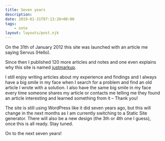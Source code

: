 ```yaml
---
title: Seven years
description: 
date: 2019-01-31T07:13:20+00:00
tags:
    - note
layout: layouts/post.njk
---
```


On the 31th of January 2012 this site was launched with an article me saying Servus (Hello).

Since then I published 120 more articles and notes and one even explains why this site is named [justmarkup](https://justmarkup.com/log/2018/11/just-markup/).

I still enjoy writing articles about my experience and findings and I always have a big smile in my face when I search for a problem and find an old article I wrote with a solution. I also have the same big smile in my face every time someone shares my article or contacts me telling me they found an article interesting and learned something from it – Thank you!

The site is still using WordPress like it did seven years ago, but this will change in the next months as I am currently switching to a Static Site generator. There will also be a new design (the 3th or 4th one I guess), once this is all ready. Stay tuned.

On to the next seven years!